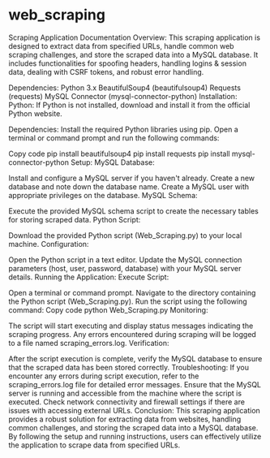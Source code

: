 # web_scraping
Scraping Application Documentation
Overview:
This scraping application is designed to extract data from specified URLs, handle common web scraping challenges, and store the scraped data into a MySQL database. It includes functionalities for spoofing headers, handling logins & session data, dealing with CSRF tokens, and robust error handling.

Dependencies:
Python 3.x
BeautifulSoup4 (beautifulsoup4)
Requests (requests)
MySQL Connector (mysql-connector-python)
Installation:
Python: If Python is not installed, download and install it from the official Python website.

Dependencies: Install the required Python libraries using pip. Open a terminal or command prompt and run the following commands:

Copy code
pip install beautifulsoup4
pip install requests
pip install mysql-connector-python
Setup:
MySQL Database:

Install and configure a MySQL server if you haven't already.
Create a new database and note down the database name.
Create a MySQL user with appropriate privileges on the database.
MySQL Schema:

Execute the provided MySQL schema script to create the necessary tables for storing scraped data.
Python Script:

Download the provided Python script (Web_Scraping.py) to your local machine.
Configuration:

Open the Python script in a text editor.
Update the MySQL connection parameters (host, user, password, database) with your MySQL server details.
Running the Application:
Execute Script:

Open a terminal or command prompt.
Navigate to the directory containing the Python script (Web_Scraping.py).
Run the script using the following command:
Copy code
python Web_Scraping.py
Monitoring:

The script will start executing and display status messages indicating the scraping progress.
Any errors encountered during scraping will be logged to a file named scraping_errors.log.
Verification:

After the script execution is complete, verify the MySQL database to ensure that the scraped data has been stored correctly.
Troubleshooting:
If you encounter any errors during script execution, refer to the scraping_errors.log file for detailed error messages.
Ensure that the MySQL server is running and accessible from the machine where the script is executed.
Check network connectivity and firewall settings if there are issues with accessing external URLs.
Conclusion:
This scraping application provides a robust solution for extracting data from websites, handling common challenges, and storing the scraped data into a MySQL database. By following the setup and running instructions, users can effectively utilize the application to scrape data from specified URLs.
